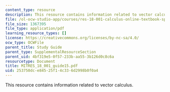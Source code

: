 ```yaml
---
content_type: resource
description: This resource contains information related to vector calculus.
file: /ol-ocw-studio-app/courses/res-18-001-calculus-online-textbook-spring-2005/253750dce84525f14c336d2998b0f0a4_MITRES_18_001_guide15.pdf
file_size: 1367395
file_type: application/pdf
learning_resource_types: []
license: https://creativecommons.org/licenses/by-nc-sa/4.0/
ocw_type: OCWFile
parent_title: Study Guide
parent_type: SupplementalResourceSection
parent_uid: 4bf319e5-0f57-233b-aa55-3b126d0c8c6a
resourcetype: Document
title: MITRES_18_001_guide15.pdf
uid: 253750dc-e845-25f1-4c33-6d2998b0f0a4
---
```

This resource contains information related to vector calculus.